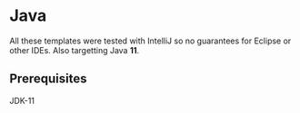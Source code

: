 # Java

All these templates were tested with IntelliJ so no guarantees for Eclipse or other IDEs. Also targetting Java **11**.

## Prerequisites

JDK-11

